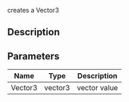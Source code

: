 creates a Vector3


## Description




## Parameters

<table>
<thead>
	<tr>
		<th>Name</th>
		<th>Type</th>
		<th>Description</th>
	</tr>
</thead>
<tr>
	<td>Vector3</td>
	<td><div class='bg-blue-800 px-2 py-px text-white rounded-sm'>vector3</div></td>
	<td>vector value</td>
</tr>
</table>